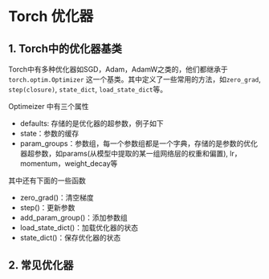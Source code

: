 # Torch 优化器

## 1. Torch中的优化器基类

Torch中有多种优化器如SGD，Adam，AdamW之类的，他们都继承于`torch.optim.Optimizer` 这一个基类。其中定义了一些常用的方法，如`zero_grad`, `step(closure)`, `state_dict`, `load_state_dict`等。

Optimeizer 中有三个属性
- defaults: 存储的是优化器的超参数，例子如下
- state：参数的缓存
- param_groups：参数组，每一个参数组都是一个字典，存储的是参数的优化器超参数，如params(从模型中提取的某一组网络层的权重和偏置), lr，momentum，weight_decay等

其中还有下面的一些函数
- zero_grad()：清空梯度
- step()：更新参数
- add_param_group()：添加参数组
- load_state_dict()：加载优化器的状态
- state_dict()：保存优化器的状态

## 2. 常见优化器

